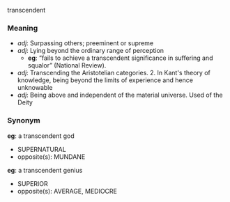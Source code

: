 transcendent
### Meaning
+ _adj_: Surpassing others; preeminent or supreme
+ _adj_: Lying beyond the ordinary range of perception
    + __eg__: “fails to achieve a transcendent significance in suffering and squalor” (National Review).
+ _adj_: Transcending the Aristotelian categories.
   2. In Kant's theory of knowledge, being beyond the limits of experience and hence unknowable
+ _adj_: Being above and independent of the material universe. Used of the Deity

### Synonym

__eg__: a transcendent god

+ SUPERNATURAL
+ opposite(s): MUNDANE

__eg__: a transcendent genius

+ SUPERIOR
+ opposite(s): AVERAGE, MEDIOCRE


